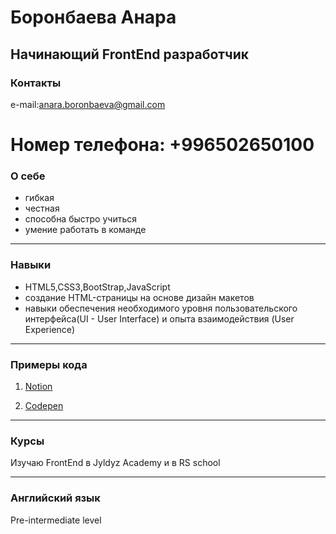 # Боронбаева Анара
## Начинающий FrontEnd разработчик 

### Контакты 

e-mail:anara.boronbaeva@gmail.com

Номер телефона: +996502650100
========================================

### О себе
* гибкая
* честная 
* способна быстро учиться
* умение работать в команде

***********************************
### Навыки 
* HTML5,CSS3,BootStrap,JavaScript
* создание HTML-страницы на основе дизайн макетов
* навыки обеспечения необходимого уровня пользовательского интерфейса(UI - User Interface) и опыта взаимодействия (User Experience)
**************************************
### Примеры кода
1. [Notion](https://www.notion.so/anara-boronbaeva-kk-gmail-com-11b7a022f0f145f08eea40c520b499a5 )

2. [Codepen](https://codepen.io/Anara-Boronbaeva)

*****************************
### Курсы  
Изучаю FrontEnd в Jyldyz Academy  и в RS school 
***********************************************************************
### Английский язык
 Pre-intermediate level